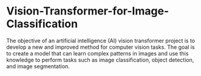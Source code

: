 # Vision-Transformer-for-Image-Classification
The objective of an artificial intelligence (AI) vision transformer project is to develop a new and improved method for computer vision tasks. The goal is to create a model that can learn complex patterns in images and use this knowledge to perform tasks such as image classification, object detection, and image segmentation.

